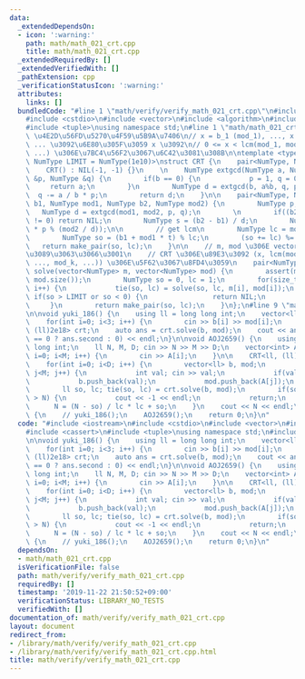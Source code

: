 ```yaml
---
data:
  _extendedDependsOn:
  - icon: ':warning:'
    path: math/math_021_crt.cpp
    title: math/math_021_crt.cpp
  _extendedRequiredBy: []
  _extendedVerifiedWith: []
  _pathExtension: cpp
  _verificationStatusIcon: ':warning:'
  attributes:
    links: []
  bundledCode: "#line 1 \"math/verify/verify_math_021_crt.cpp\"\n#include <iostream>\n\
    #include <cstdio>\n#include <vector>\n#include <algorithm>\n#include <cassert>\n\
    #include <tuple>\nusing namespace std;\n#line 1 \"math/math_021_crt.cpp\"\n//\
    \ \u4E2D\u56FD\u5270\u4F59\u5B9A\u7406\n// x = b_1 (mod_1), ..., x = b_k (mod_k),\
    \ ... \u3092\u6E80\u305F\u3059 x \u3092\n// 0 <= x < lcm(mod_1, mod_2, ..., mod_k,\
    \ ...) \u306E\u7BC4\u56F2\u3067\u6C42\u3081\u308B\n\ntemplate <typename NumType,\
    \ NumType LIMIT = NumType(1e10)>\nstruct CRT {\n    pair<NumType, NumType> NIL;\n\
    \    CRT() : NIL(-1, -1) {}\n    \n    NumType extgcd(NumType a, NumType b, NumType\
    \ &p, NumType &q) {\n        if(b == 0) {\n            p = 1, q = 0;\n       \
    \     return a;\n        }\n        NumType d = extgcd(b, a%b, q, p);\n      \
    \  q -= a / b * p;\n        return d;\n    }\n\n    pair<NumType, NumType> solve(NumType\
    \ b1, NumType mod1, NumType b2, NumType mod2) {\n        NumType p, q;\n     \
    \   NumType d = extgcd(mod1, mod2, p, q);\n        \n        if((b2 - b1) % d\
    \ != 0) return NIL;\n        NumType s = (b2 - b1) / d;\n        NumType t = (s\
    \ * p % (mod2 / d));\n\n        // get lcm\n        NumType lc = mod1 / d * mod2;\n\
    \        NumType so = (b1 + mod1 * t) % lc;\n        (so += lc) %= lc;\n     \
    \   return make_pair(so, lc);\n    }\n\n    // m, mod \u306E vector \u3092\u3082\
    \u3089\u3063\u3066\u3001\n    // CRT \u306E\u89E3\u3092 (x, lcm(mod_1, mod_2,\
    \ ..., mod_k, ...)) \u306E\u5F62\u3067\u8FD4\u3059\n    pair<NumType, NumType>\
    \ solve(vector<NumType> m, vector<NumType> mod) {\n        assert(m.size() ==\
    \ mod.size());\n        NumType so = 0, lc = 1;\n        for(size_t i=0; i<m.size();\
    \ i++) {\n            tie(so, lc) = solve(so, lc, m[i], mod[i]);\n           \
    \ if(so > LIMIT or so < 0) {\n                return NIL;\n            }\n   \
    \     }\n        return make_pair(so, lc);\n    }\n};\n#line 9 \"math/verify/verify_math_021_crt.cpp\"\
    \n\nvoid yuki_186() {\n    using ll = long long int;\n    vector<ll> b(3), mod(3);\n\
    \    for(int i=0; i<3; i++) {\n        cin >> b[i] >> mod[i];\n    }\n\n    CRT<ll,\
    \ (ll)2e18> crt;\n    auto ans = crt.solve(b, mod);\n    cout << ans.first + (ans.first\
    \ == 0 ? ans.second : 0) << endl;\n}\n\nvoid AOJ2659() {\n    using ll = long\
    \ long int;\n    ll N, M, D; cin >> N >> M >> D;\n    vector<int> A(M);\n    for(int\
    \ i=0; i<M; i++) {\n        cin >> A[i];\n    }\n\n    CRT<ll, (ll)1e10> crt;\n\
    \    for(int i=0; i<D; i++) {\n        vector<ll> b, mod;\n        for(int j=0;\
    \ j<M; j++) {\n            int val; cin >> val;\n            if(val < 0) continue;\n\
    \            b.push_back(val);\n            mod.push_back(A[j]);\n        }\n\
    \        ll so, lc; tie(so, lc) = crt.solve(b, mod);\n        if(so < 0 or so\
    \ > N) {\n            cout << -1 << endl;\n            return;\n        }\n  \
    \      N = (N - so) / lc * lc + so;\n    }\n    cout << N << endl;\n}\n\nint main()\
    \ {\n    // yuki_186();\n    AOJ2659();\n    return 0;\n}\n"
  code: "#include <iostream>\n#include <cstdio>\n#include <vector>\n#include <algorithm>\n\
    #include <cassert>\n#include <tuple>\nusing namespace std;\n#include \"../math_021_crt.cpp\"\
    \n\nvoid yuki_186() {\n    using ll = long long int;\n    vector<ll> b(3), mod(3);\n\
    \    for(int i=0; i<3; i++) {\n        cin >> b[i] >> mod[i];\n    }\n\n    CRT<ll,\
    \ (ll)2e18> crt;\n    auto ans = crt.solve(b, mod);\n    cout << ans.first + (ans.first\
    \ == 0 ? ans.second : 0) << endl;\n}\n\nvoid AOJ2659() {\n    using ll = long\
    \ long int;\n    ll N, M, D; cin >> N >> M >> D;\n    vector<int> A(M);\n    for(int\
    \ i=0; i<M; i++) {\n        cin >> A[i];\n    }\n\n    CRT<ll, (ll)1e10> crt;\n\
    \    for(int i=0; i<D; i++) {\n        vector<ll> b, mod;\n        for(int j=0;\
    \ j<M; j++) {\n            int val; cin >> val;\n            if(val < 0) continue;\n\
    \            b.push_back(val);\n            mod.push_back(A[j]);\n        }\n\
    \        ll so, lc; tie(so, lc) = crt.solve(b, mod);\n        if(so < 0 or so\
    \ > N) {\n            cout << -1 << endl;\n            return;\n        }\n  \
    \      N = (N - so) / lc * lc + so;\n    }\n    cout << N << endl;\n}\n\nint main()\
    \ {\n    // yuki_186();\n    AOJ2659();\n    return 0;\n}\n"
  dependsOn:
  - math/math_021_crt.cpp
  isVerificationFile: false
  path: math/verify/verify_math_021_crt.cpp
  requiredBy: []
  timestamp: '2019-11-22 21:50:52+09:00'
  verificationStatus: LIBRARY_NO_TESTS
  verifiedWith: []
documentation_of: math/verify/verify_math_021_crt.cpp
layout: document
redirect_from:
- /library/math/verify/verify_math_021_crt.cpp
- /library/math/verify/verify_math_021_crt.cpp.html
title: math/verify/verify_math_021_crt.cpp
---
```

